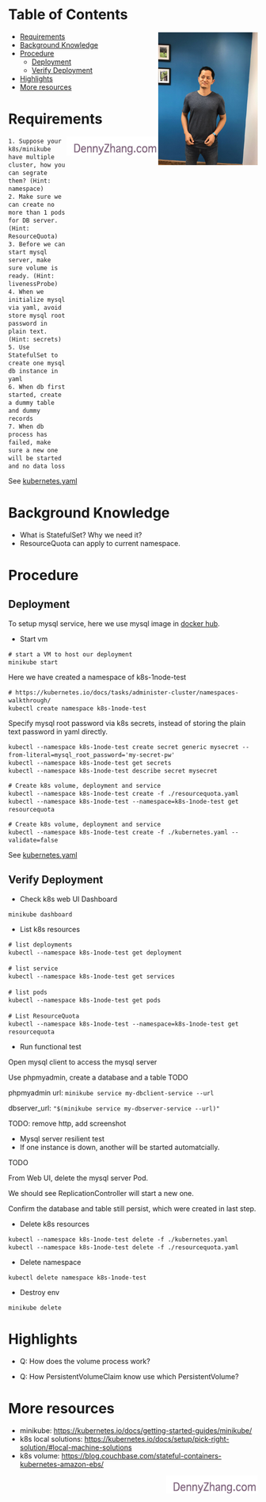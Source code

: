 Table of Contents
=================
<a href="https://www.dennyzhang.com"><img align="right" width="201" height="268" src="https://raw.githubusercontent.com/USDevOps/mywechat-slack-group/master/images/denny_201706.png"></a>

   * [Requirements](#requirements)
   * [Background Knowledge](#background-knowledge)
   * [Procedure](#procedure)
      * [Deployment](#deployment)
      * [Verify Deployment](#verify-deployment)
   * [Highlights](#highlights)
   * [More resources](#more-resources)

# Requirements
<a href="https://www.dennyzhang.com"><img align="right" width="185" height="37" src="https://raw.githubusercontent.com/USDevOps/mywechat-slack-group/master/images/dns_small.png"></a>
```
1. Suppose your k8s/minikube have multiple cluster, how you can segrate them? (Hint: namespace)
2. Make sure we can create no more than 1 pods for DB server. (Hint: ResourceQuota)
3. Before we can start mysql server, make sure volume is ready. (Hint: livenessProbe)
4. When we initialize mysql via yaml, avoid store mysql root password in plain text. (Hint: secrets)
5. Use StatefulSet to create one mysql db instance in yaml
6. When db first started, create a dummy table and dummy records
7. When db process has failed, make sure a new one will be started and no data loss
```

See [kubernetes.yaml](kubernetes.yaml)

# Background Knowledge

- What is StatefulSet? Why we need it?
- ResourceQuota can apply to current namespace.

# Procedure
## Deployment

To setup mysql service, here we use mysql image in [docker hub](https://hub.docker.com/_/mysql/).

- Start vm
```
# start a VM to host our deployment
minikube start
```

Here we have created a namespace of k8s-1node-test
```
# https://kubernetes.io/docs/tasks/administer-cluster/namespaces-walkthrough/
kubectl create namespace k8s-1node-test
```

Specify mysql root password via k8s secrets, instead of storing the plain text password in yaml directly.
```
kubectl --namespace k8s-1node-test create secret generic mysecret --from-literal=mysql_root_password='my-secret-pw'
kubectl --namespace k8s-1node-test get secrets
kubectl --namespace k8s-1node-test describe secret mysecret
```

```
# Create k8s volume, deployment and service
kubectl --namespace k8s-1node-test create -f ./resourcequota.yaml
kubectl --namespace k8s-1node-test --namespace=k8s-1node-test get resourcequota
```

```
# Create k8s volume, deployment and service
kubectl --namespace k8s-1node-test create -f ./kubernetes.yaml --validate=false
```
See [kubernetes.yaml](kubernetes.yaml)

## Verify Deployment
- Check k8s web UI Dashboard
```
minikube dashboard
```

- List k8s resources
```
# list deployments
kubectl --namespace k8s-1node-test get deployment

# list service
kubectl --namespace k8s-1node-test get services

# list pods
kubectl --namespace k8s-1node-test get pods

# List ResourceQuota
kubectl --namespace k8s-1node-test --namespace=k8s-1node-test get resourcequota
```
- Run functional test

Open mysql client to access the mysql server

Use phpmyadmin, create a database and a table 
TODO

phpmyadmin url:
```minikube service my-dbclient-service --url```

dbserver_url:
```"$(minikube service my-dbserver-service --url)"```

TODO: remove http, add screenshot

-  Mysql server resilient test
- If one instance is down, another will be started automatcially.

TODO

From Web UI, delete the mysql server Pod.

We should see ReplicationController will start a new one.

Confirm the database and table still persist, which were created in last step.

- Delete k8s resources
```
kubectl --namespace k8s-1node-test delete -f ./kubernetes.yaml
kubectl --namespace k8s-1node-test delete -f ./resourcequota.yaml
```

- Delete namespace
```
kubectl delete namespace k8s-1node-test
```

- Destroy env
```
minikube delete
```

# Highlights
- Q: How does the volume process work?

- Q: How PersistentVolumeClaim know use which PersistentVolume?

# More resources
- minikube: https://kubernetes.io/docs/getting-started-guides/minikube/
- k8s local solutions: https://kubernetes.io/docs/setup/pick-right-solution/#local-machine-solutions
- k8s volume: https://blog.couchbase.com/stateful-containers-kubernetes-amazon-ebs/

<a href="https://www.dennyzhang.com"><img align="right" width="185" height="37" src="https://raw.githubusercontent.com/USDevOps/mywechat-slack-group/master/images/dns_small.png"></a>
